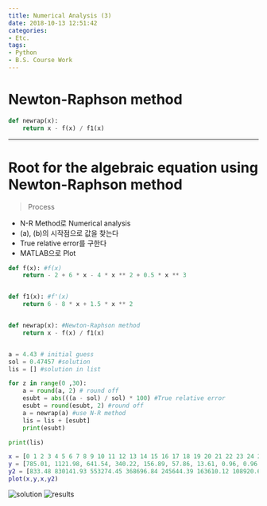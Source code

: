 ```yaml
---
title: Numerical Analysis (3)
date: 2018-10-13 12:51:42
categories:
- Etc.
tags:
- Python
- B.S. Course Work
---
```

# Newton-Raphson method

~~~Python
def newrap(x):
    return x - f(x) / f1(x)
~~~
<!-- more -->
***
# Root for the algebraic equation using Newton-Raphson method

> Process
+ N-R Method로 Numerical analysis
+ (a), (b)의 시작점으로 값을 찾는다
+ True relative error를 구한다
+ MATLAB으로 Plot

~~~Python
def f(x): #f(x)
    return - 2 + 6 * x - 4 * x ** 2 + 0.5 * x ** 3


def f1(x): #f'(x)
    return 6 - 8 * x + 1.5 * x ** 2


def newrap(x): #Newton-Raphson method
    return x - f(x) / f1(x)


a = 4.43 # initial guess
sol = 0.47457 #solution
lis = [] #solution in list

for z in range(0 ,30):
    a = round(a, 2) # round off
    esubt = abs(((a - sol) / sol) * 100) #True relative error
    esubt = round(esubt, 2) #round off
    a = newrap(a) #use N-R method
    lis = lis + [esubt]
    print(esubt)

print(lis)
~~~
~~~Matlab
x = [0 1 2 3 4 5 6 7 8 9 10 11 12 13 14 15 16 17 18 19 20 21 22 23 24 25 26 27 28 29];
y = [785.01, 1121.98, 641.54, 340.22, 156.89, 57.86, 13.61, 0.96, 0.96, 0.96, 0.96, 0.96, 0.96, 0.96, 0.96, 0.96, 0.96, 0.96, 0.96, 0.96, 0.96, 0.96, 0.96, 0.96, 0.96, 0.96, 0.96, 0.96, 0.96, 0.96];
y2 = [833.48 830141.93 553274.45 368696.84 245644.39 163610.12 108920.62 72460.24 48154.03 31949.89 21148.53 13948.33 9150.3 5955.83 3829.69 2419.99 1488.63 879.65 487.72 245.39 104.21 32.57 5.18 0.96 0.96 0.96 0.96 0.96 0.96 0.96];
plot(x,y,x,y2)
~~~
![solution](/images/numerical-analysis-3/solution.png)
![results](/images/numerical-analysis-3/results.jpg)

